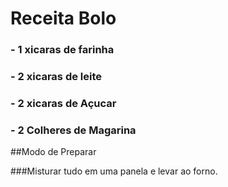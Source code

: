 # Receita Bolo
### - 1 xicaras de farinha
### - 2 xicaras de leite
### - 2 xicaras de Açucar
### - 2 Colheres de Magarina

##Modo de Preparar 

###Misturar tudo em uma panela e levar ao forno. 
